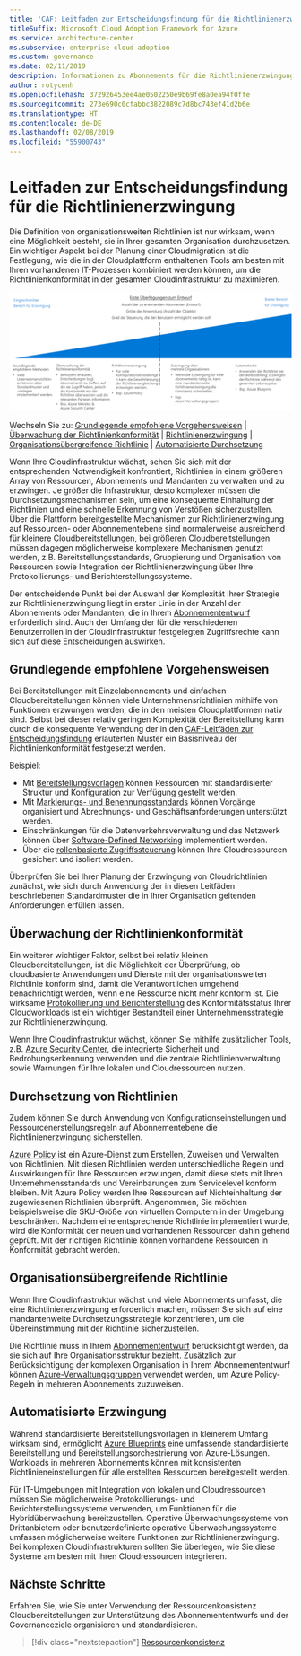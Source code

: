 ```yaml
---
title: 'CAF: Leitfaden zur Entscheidungsfindung für die Richtlinienerzwingung'
titleSuffix: Microsoft Cloud Adoption Framework for Azure
ms.service: architecture-center
ms.subservice: enterprise-cloud-adoption
ms.custom: governance
ms.date: 02/11/2019
description: Informationen zu Abonnements für die Richtlinienerzwingung als zentrale Entwurfspriorität bei Azure-Migrationen.
author: rotycenh
ms.openlocfilehash: 372926453ee4ae0502250e9b69fe8a0ea94f0ffe
ms.sourcegitcommit: 273e690c0cfabbc3822089c7d8bc743ef41d2b6e
ms.translationtype: HT
ms.contentlocale: de-DE
ms.lasthandoff: 02/08/2019
ms.locfileid: "55900743"
---
```

# <a name="policy-enforcement-decision-guide"></a>Leitfaden zur Entscheidungsfindung für die Richtlinienerzwingung

Die Definition von organisationsweiten Richtlinien ist nur wirksam, wenn eine Möglichkeit besteht, sie in Ihrer gesamten Organisation durchzusetzen. Ein wichtiger Aspekt bei der Planung einer Cloudmigration ist die Festlegung, wie die in der Cloudplattform enthaltenen Tools am besten mit Ihren vorhandenen IT-Prozessen kombiniert werden können, um die Richtlinienkonformität in der gesamten Cloudinfrastruktur zu maximieren.

![Abbildung der Optionen zur Richtlinienerzwingung mit zunehmender Komplexität entsprechend den nachstehenden weiterführenden Links](../../_images/discovery-guides/discovery-guide-policy-enforcement.png)

Wechseln Sie zu: [Grundlegende empfohlene Vorgehensweisen](#baseline-recommended-practices) | [Überwachung der Richtlinienkonformität](#policy-compliance-monitoring) | [Richtlinienerzwingung](#policy-enforcement) | [ Organisationsübergreifende Richtlinie](#cross-organization-policy) | [Automatisierte Durchsetzung](#automated-enforcement)

Wenn Ihre Cloudinfrastruktur wächst, sehen Sie sich mit der entsprechenden Notwendigkeit konfrontiert, Richtlinien in einem größeren Array von Ressourcen, Abonnements und Mandanten zu verwalten und zu erzwingen. Je größer die Infrastruktur, desto komplexer müssen die Durchsetzungsmechanismen sein, um eine konsequente Einhaltung der Richtlinien und eine schnelle Erkennung von Verstößen sicherzustellen. Über die Plattform bereitgestellte Mechanismen zur Richtlinienerzwingung auf Ressourcen- oder Abonnementebene sind normalerweise ausreichend für kleinere Cloudbereitstellungen, bei größeren Cloudbereitstellungen müssen dagegen möglicherweise komplexere Mechanismen genutzt werden, z.B. Bereitstellungsstandards, Gruppierung und Organisation von Ressourcen sowie Integration der Richtlinienerzwingung über Ihre Protokollierungs- und Berichterstellungssysteme.

Der entscheidende Punkt bei der Auswahl der Komplexität Ihrer Strategie zur Richtlinienerzwingung liegt in erster Linie in der Anzahl der Abonnements oder Mandanten, die in Ihrem [Abonnemententwurf](../subscriptions/overview.md) erforderlich sind. Auch der Umfang der für die verschiedenen Benutzerrollen in der Cloudinfrastruktur festgelegten Zugriffsrechte kann sich auf diese Entscheidungen auswirken.

## <a name="baseline-recommended-practices"></a>Grundlegende empfohlene Vorgehensweisen

Bei Bereitstellungen mit Einzelabonnements und einfachen Cloudbereitstellungen können viele Unternehmensrichtlinien mithilfe von Funktionen erzwungen werden, die in den meisten Cloudplattformen nativ sind. Selbst bei dieser relativ geringen Komplexität der Bereitstellung kann durch die konsequente Verwendung der in den [CAF-Leitfäden zur Entscheidungsfindung](../overview.md) erläuterten Muster ein Basisniveau der Richtlinienkonformität festgesetzt werden.

Beispiel: 

- Mit [Bereitstellungsvorlagen](../resource-consistency/overview.md) können Ressourcen mit standardisierter Struktur und Konfiguration zur Verfügung gestellt werden.
- Mit [Markierungs- und Benennungsstandards](../resource-tagging/overview.md) können Vorgänge organisiert und Abrechnungs- und Geschäftsanforderungen unterstützt werden.
- Einschränkungen für die Datenverkehrsverwaltung und das Netzwerk können über [Software-Defined Networking](../software-defined-network/overview.md) implementiert werden.
- Über die [rollenbasierte Zugriffssteuerung](../identity/overview.md) können Ihre Cloudressourcen gesichert und isoliert werden.

Überprüfen Sie bei Ihrer Planung der Erzwingung von Cloudrichtlinien zunächst, wie sich durch Anwendung der in diesen Leitfäden beschriebenen Standardmuster die in Ihrer Organisation geltenden Anforderungen erfüllen lassen.

## <a name="policy-compliance-monitoring"></a>Überwachung der Richtlinienkonformität

Ein weiterer wichtiger Faktor, selbst bei relativ kleinen Cloudbereitstellungen, ist die Möglichkeit der Überprüfung, ob cloudbasierte Anwendungen und Dienste mit der organisationsweiten Richtlinie konform sind, damit die Verantwortlichen umgehend benachrichtigt werden, wenn eine Ressource nicht mehr konform ist. Die wirksame [Protokollierung und Berichterstellung](../log-and-report/overview.md) des Konformitätsstatus Ihrer Cloudworkloads ist ein wichtiger Bestandteil einer Unternehmensstrategie zur Richtlinienerzwingung.

Wenn Ihre Cloudinfrastruktur wächst, können Sie mithilfe zusätzlicher Tools, z.B. [Azure Security Center](/azure/security-center/), die integrierte Sicherheit und Bedrohungserkennung verwenden und die zentrale Richtlinienverwaltung sowie Warnungen für Ihre lokalen und Cloudressourcen nutzen.

## <a name="policy-enforcement"></a>Durchsetzung von Richtlinien

Zudem können Sie durch Anwendung von Konfigurationseinstellungen und Ressourcenerstellungsregeln auf Abonnementebene die Richtlinienerzwingung sicherstellen.

[Azure Policy](/azure/governance/policy/overview) ist ein Azure-Dienst zum Erstellen, Zuweisen und Verwalten von Richtlinien. Mit diesen Richtlinien werden unterschiedliche Regeln und Auswirkungen für Ihre Ressourcen erzwungen, damit diese stets mit Ihren Unternehmensstandards und Vereinbarungen zum Servicelevel konform bleiben. Mit Azure Policy werden Ihre Ressourcen auf Nichteinhaltung der zugewiesenen Richtlinien überprüft. Angenommen, Sie möchten beispielsweise die SKU-Größe von virtuellen Computern in der Umgebung beschränken. Nachdem eine entsprechende Richtlinie implementiert wurde, wird die Konformität der neuen und vorhandenen Ressourcen dahin gehend geprüft. Mit der richtigen Richtlinie können vorhandene Ressourcen in Konformität gebracht werden.

## <a name="cross-organization-policy"></a>Organisationsübergreifende Richtlinie

Wenn Ihre Cloudinfrastruktur wächst und viele Abonnements umfasst, die eine Richtlinienerzwingung erforderlich machen, müssen Sie sich auf eine mandantenweite Durchsetzungsstrategie konzentrieren, um die Übereinstimmung mit der Richtlinie sicherzustellen.

Die Richtlinie muss in Ihrem [Abonnemententwurf](../subscriptions/overview.md) berücksichtigt werden, da sie sich auf Ihre Organisationsstruktur bezieht. Zusätzlich zur Berücksichtigung der komplexen Organisation in Ihrem Abonnemententwurf können [Azure-Verwaltungsgruppen](../subscriptions/overview.md#management-groups) verwendet werden, um Azure Policy-Regeln in mehreren Abonnements zuzuweisen.

## <a name="automated-enforcement"></a>Automatisierte Erzwingung

Während standardisierte Bereitstellungsvorlagen in kleinerem Umfang wirksam sind, ermöglicht [Azure Blueprints](/azure/governance/blueprints/overview) eine umfassende standardisierte Bereitstellung und Bereitstellungsorchestrierung von Azure-Lösungen. Workloads in mehreren Abonnements können mit konsistenten Richtlinieneinstellungen für alle erstellten Ressourcen bereitgestellt werden.

Für IT-Umgebungen mit Integration von lokalen und Cloudressourcen müssen Sie möglicherweise Protokollierungs- und Berichterstellungssysteme verwenden, um Funktionen für die Hybridüberwachung bereitzustellen. Operative Überwachungssysteme von Drittanbietern oder benutzerdefinierte operative Überwachungssysteme umfassen möglicherweise weitere Funktionen zur Richtlinienerzwingung. Bei komplexen Cloudinfrastrukturen sollten Sie überlegen, wie Sie diese Systeme am besten mit Ihren Cloudressourcen integrieren.

## <a name="next-steps"></a>Nächste Schritte

Erfahren Sie, wie Sie unter Verwendung der Ressourcenkonsistenz Cloudbereitstellungen zur Unterstützung des Abonnemententwurfs und der Governanceziele organisieren und standardisieren.

> [!div class="nextstepaction"]
> [Ressourcenkonsistenz](../resource-consistency/overview.md)
